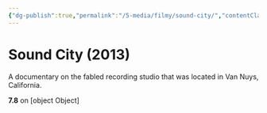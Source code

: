 ```yaml
---
{"dg-publish":true,"permalink":"/5-media/filmy/sound-city/","contentClasses":"movie","tags":["to-watch","фильм","#Documentary","#Music"]}
---
```


# Sound City (2013)
​​A documentary on the fabled recording studio that was located in Van Nuys, California.

**7.8** on [object Object]
